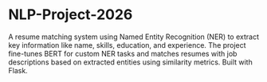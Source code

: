 # NLP-Project-2026
A resume matching system using Named Entity Recognition (NER) to extract key information like name, skills, education, and experience. The project fine-tunes BERT for custom NER tasks and matches resumes with job descriptions based on extracted entities using similarity metrics. Built with Flask.
